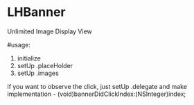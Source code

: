 # LHBanner
Unlimited Image Display View



#usage:
1. initialize
2. setUp .placeHolder
3. setUp .images

if you want to observe the click, just setUp .delegate and make implementation - (void)bannerDidClickIndex:(NSInteger)index;